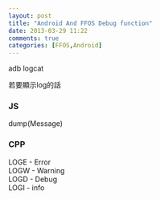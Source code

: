 ```yaml
---
layout: post
title: "Android And FFOS Debug function"
date: 2013-03-29 11:22
comments: true
categories: [FFOS,Android]
---
```


   adb logcat

若要顯示log的話

### JS
dump(Message)

### CPP

LOGE - Error  
LOGW - Warning  
LOGD - Debug  
LOGI - info  

